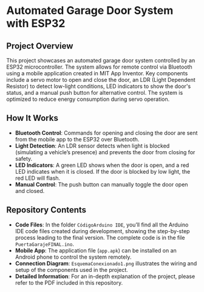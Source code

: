 # Automated Garage Door System with ESP32

## Project Overview
This project showcases an automated garage door system controlled by an ESP32 microcontroller. The system allows for remote control via Bluetooth using a mobile application created in MIT App Inventor. Key components include a servo motor to open and close the door, an LDR (Light Dependent Resistor) to detect low-light conditions, LED indicators to show the door's status, and a manual push button for alternative control. The system is optimized to reduce energy consumption during servo operation.

## How It Works
- **Bluetooth Control**: Commands for opening and closing the door are sent from the mobile app to the ESP32 over Bluetooth.
- **Light Detection**: An LDR sensor detects when light is blocked (simulating a vehicle’s presence) and prevents the door from closing for safety.
- **LED Indicators**: A green LED shows when the door is open, and a red LED indicates when it is closed. If the door is blocked by low light, the red LED will flash.
- **Manual Control**: The push button can manually toggle the door open and closed.

## Repository Contents
- **Code Files**: In the folder `CódigoArduino IDE`, you’ll find all the Arduino IDE code files created during development, showing the step-by-step process leading to the final version. The complete code is in the file `PuertaGarajeFINAL.ino`.
- **Mobile App**: The application file (`app.apk`) can be installed on an Android phone to control the system remotely.
- **Connection Diagram**: `EsquemaConexionado1.png` illustrates the wiring and setup of the components used in the project.
- **Detailed Information**: For an in-depth explanation of the project, please refer to the PDF included in this repository.
